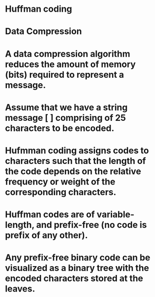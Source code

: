 # Huffman coding
# Data Compression
# A data compression algorithm reduces the amount of memory (bits) required to represent a message.
# Assume that we have a string message [ ] comprising of 25 characters to be encoded.


# Hufmman coding assigns codes to characters such that the length of the code depends on the relative frequency or weight of the corresponding characters. 
# Huffman codes are of variable-length, and prefix-free (no code is prefix of any other). 
# Any prefix-free binary code can be visualized as a binary tree with the encoded characters stored at the leaves. 


